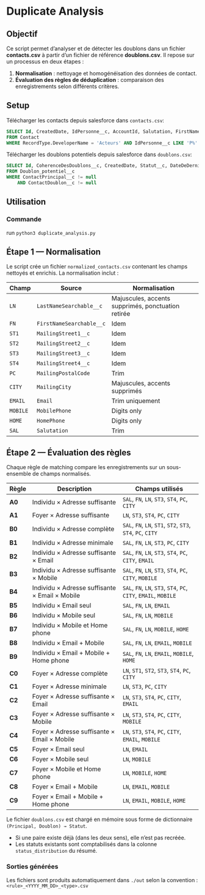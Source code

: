 # Duplicate Analysis

## Objectif

Ce script permet d’analyser et de détecter les doublons dans un fichier **contacts.csv** à partir d’un fichier de référence **doublons.csv**.
Il repose sur un processus en deux étapes :

1. **Normalisation** : nettoyage et homogénéisation des données de contact.
2. **Évaluation des règles de déduplication** : comparaison des enregistrements selon différents critères.


## Setup

Télécharger les contacts depuis salesforce dans `contacts.csv`:

```SQL
SELECT Id, CreatedDate, IdPersonne__c, AccountId, Salutation, FirstName, LastName, FirstNameSearchable__c, LastNameSearchable__c, MailingStreet1__c, MailingStreet2__c, MailingStreet3__c, MailingStreet4__c, MailingPostalCode, MailingCity, MailingCountry, HomePhone, MobilePhone, Email, Est_un_doublon__c, TECH_IsMerged__c, TECH_SFIdPrincipal__c, InformationDonateur__c, Sphere__c, TypeActeurs__c, IdSCCFContact__c, Statut__c
FROM Contact
WHERE RecordType.DeveloperName = 'Acteurs' AND IdPersonne__c LIKE 'P%'
```

Télécharger les doublons potentiels depuis salesforce dans `doublons.csv`:
```SQL
SELECT Id, CoherenceDesDoublons__c, CreatedDate, Statut__c, DateDeDernierTraitement__c, ContactPrincipal__c, ContactDoublon__c
FROM Doublon_potentiel__c
WHERE ContactPrincipal__c != null
	AND ContactDoublon__c != null
```


## Utilisation

### Commande

run `python3 duplicate_analysis.py`


## Étape 1 — Normalisation

Le script crée un fichier `normalized_contacts.csv` contenant les champs nettoyés et enrichis.
La normalisation inclut :

| Champ    | Source                   | Normalisation                                      |
| -------- | ------------------------ | -------------------------------------------------- |
| `LN`     | `LastNameSearchable__c`  | Majuscules, accents supprimés, ponctuation retirée |
| `FN`     | `FirstNameSearchable__c` | Idem                                               |
| `ST1`    | `MailingStreet1__c`      | Idem                                               |
| `ST2`    | `MailingStreet2__c`      | Idem                                               |
| `ST3`    | `MailingStreet3__c`      | Idem                                               |
| `ST4`    | `MailingStreet4__c`      | Idem                                               |
| `PC`     | `MailingPostalCode`      | Trim                                               |
| `CITY`   | `MailingCity`            | Majuscules, accents supprimés                      |
| `EMAIL`  | `Email`                  | Trim uniquement                                    |
| `MOBILE` | `MobilePhone`            | Digits only                                        |
| `HOME`   | `HomePhone`              | Digits only                                        |
| `SAL`    | `Salutation`             | Trim                                               |


## Étape 2 — Évaluation des règles

Chaque règle de matching compare les enregistrements sur un sous-ensemble de champs normalisés.

| Règle  | Description                                    | Champs utilisés                                                  |
| ------ | ---------------------------------------------- | ---------------------------------------------------------------- |
| **A0** | Individu × Adresse suffisante                  | `SAL`, `FN`, `LN`, `ST3`, `ST4`, `PC`, `CITY`                    |
| **A1** | Foyer × Adresse suffisante                     | `LN`, `ST3`, `ST4`, `PC`, `CITY`                                 |
| **B0** | Individu × Adresse complète                    | `SAL`, `FN`, `LN`, `ST1`, `ST2`, `ST3`, `ST4`, `PC`, `CITY`      |
| **B1** | Individu × Adresse minimale                    | `SAL`, `FN`, `LN`, `ST3`, `PC`, `CITY`                           |
| **B2** | Individu × Adresse suffisante × Email          | `SAL`, `FN`, `LN`, `ST3`, `ST4`, `PC`, `CITY`, `EMAIL`           |
| **B3** | Individu × Adresse suffisante × Mobile         | `SAL`, `FN`, `LN`, `ST3`, `ST4`, `PC`, `CITY`, `MOBILE`          |
| **B4** | Individu × Adresse suffisante × Email × Mobile | `SAL`, `FN`, `LN`, `ST3`, `ST4`, `PC`, `CITY`, `EMAIL`, `MOBILE` |
| **B5** | Individu × Email seul                          | `SAL`, `FN`, `LN`, `EMAIL`                                       |
| **B6** | Individu × Mobile seul                         | `SAL`, `FN`, `LN`, `MOBILE`                                      |
| **B7** | Individu × Mobile et Home phone                | `SAL`, `FN`, `LN`, `MOBILE`, `HOME`                              |
| **B8** | Individu × Email + Mobile                      | `SAL`, `FN`, `LN`, `EMAIL`, `MOBILE`                             |
| **B9** | Individu × Email + Mobile + Home phone         | `SAL`, `FN`, `LN`, `EMAIL`, `MOBILE`, `HOME`                     |
| **C0** | Foyer × Adresse complète                       | `LN`, `ST1`, `ST2`, `ST3`, `ST4`, `PC`, `CITY`                   |
| **C1** | Foyer × Adresse minimale                       | `LN`, `ST3`, `PC`, `CITY`                                        |
| **C2** | Foyer × Adresse suffisante × Email             | `LN`, `ST3`, `ST4`, `PC`, `CITY`, `EMAIL`                        |
| **C3** | Foyer × Adresse suffisante × Mobile            | `LN`, `ST3`, `ST4`, `PC`, `CITY`, `MOBILE`                       |
| **C4** | Foyer × Adresse suffisante × Email × Mobile    | `LN`, `ST3`, `ST4`, `PC`, `CITY`, `EMAIL`, `MOBILE`              |
| **C5** | Foyer × Email seul                             | `LN`, `EMAIL`                                                    |
| **C6** | Foyer × Mobile seul                            | `LN`, `MOBILE`                                                   |
| **C7** | Foyer × Mobile et Home phone                   | `LN`, `MOBILE`, `HOME`                                           |
| **C8** | Foyer × Email + Mobile                         | `LN`, `EMAIL`, `MOBILE`                                          |
| **C9** | Foyer × Email + Mobile + Home phone            | `LN`, `EMAIL`, `MOBILE`, `HOME`                                  |


Le fichier `doublons.csv` est chargé en mémoire sous forme de dictionnaire `(Principal, Doublon) → Statut`.

* Si une paire existe déjà (dans les deux sens), elle n’est pas recréée.
* Les statuts existants sont comptabilisés dans la colonne `status_distribution` du résumé.

### Sorties générées

Les fichiers sont produits automatiquement dans `./out` selon la convention : `<rule>_<YYYY_MM_DD>_<type>.csv`

